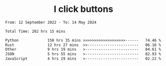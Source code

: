 <h1 align="center">
I click buttons
</h1>

<!--START_SECTION:waka-->

```txt
From: 12 September 2022 - To: 14 May 2024

Total Time: 202 hrs 15 mins

Python             150 hrs 35 mins >>>>>>>>>>>>>>>>>>>------   74.46 %
Rust               12 hrs 27 mins  >>-----------------------   06.16 %
Other              9 hrs 19 mins   >------------------------   04.61 %
JSON               5 hrs 55 mins   >------------------------   02.93 %
JavaScript         4 hrs 29 mins   >------------------------   02.22 %
```

<!--END_SECTION:waka-->
